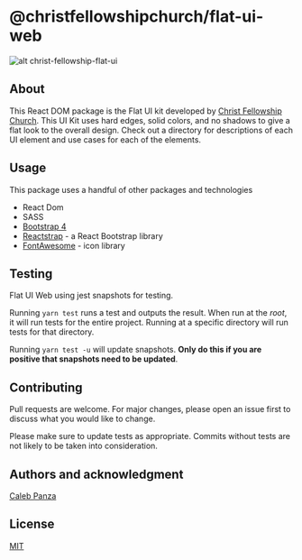 # @christfellowshipchurch/flat-ui-web

![alt christ-fellowship-flat-ui](https://flat-ui-web/docs/static/Flat-UI-Icon.png)

## About
This React DOM package is the Flat UI kit developed by [Christ Fellowship Church](https://gochristfellowship.com). This UI Kit uses hard edges, solid colors, and no shadows to give a flat look to the overall design. Check out a directory for descriptions of each UI element and use cases for each of the elements.

## Usage
This package uses a handful of other packages and technologies
* React Dom
* SASS
* [Bootstrap 4](https://getbootstrap.com)
* [Reactstrap](https://reactstrap.github.io) - a React Bootstrap library
* [FontAwesome](https://fontawesome.com) - icon library


## Testing
Flat UI Web using jest snapshots for testing.

Running `yarn test` runs a test and outputs the result. When run at the _root_, it will run tests for the entire project. Running at a specific directory will run tests for that directory.

Running `yarn test -u` will update snapshots. **Only do this if you are positive that snapshots need to be updated**.

## Contributing
Pull requests are welcome. For major changes, please open an issue first to discuss what you would like to change.

Please make sure to update tests as appropriate. Commits without tests are not likely to be taken into consideration.

## Authors and acknowledgment
[Caleb Panza](https://github.com/calebpanza)

## License
[MIT](https://choosealicense.com/licenses/mit/)